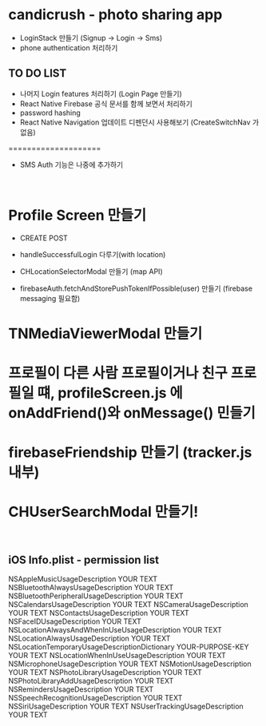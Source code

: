# candicrush - photo sharing app

- LoginStack 만들기 (Signup -> Login -> Sms)
- phone authentication 처리하기

## TO DO LIST

- 나머지 Login features 처리하기 (Login Page 만들기)
- React Native Firebase 공식 문서를 함께 보면서 처리하기
- password hashing
- React Native Navigation 업데이트 디펜던시 사용해보기 (CreateSwitchNav 가 없음)

====================

- SMS Auth 기능은 나중에 추가하기

<br/>

# **Profile Screen 만들기**

- CREATE POST
- handleSuccessfulLogin 다루기(with location)

- CHLocationSelectorModal 만들기 (map API)

- firebaseAuth.fetchAndStorePushTokenIfPossible(user) 만들기 (firebase messaging 필요함)

# TNMediaViewerModal 만들기

# 프로필이 다른 사람 프로필이거나 친구 프로필일 떄, profileScreen.js 에 onAddFriend()와 onMessage() 민들기

# firebaseFriendship 만들기 (tracker.js 내부)

# CHUserSearchModal 만들기!

<br/>

## iOS Info.plist - permission list

<!-- 🚨 Keep only the permissions used in your app 🚨 -->

<key>NSAppleMusicUsageDescription</key>
<string>YOUR TEXT</string>
<key>NSBluetoothAlwaysUsageDescription</key>
<string>YOUR TEXT</string>
<key>NSBluetoothPeripheralUsageDescription</key>
<string>YOUR TEXT</string>
<key>NSCalendarsUsageDescription</key>
<string>YOUR TEXT</string>
<key>NSCameraUsageDescription</key>
<string>YOUR TEXT</string>
<key>NSContactsUsageDescription</key>
<string>YOUR TEXT</string>
<key>NSFaceIDUsageDescription</key>
<string>YOUR TEXT</string>
<key>NSLocationAlwaysAndWhenInUseUsageDescription</key>
<string>YOUR TEXT</string>
<key>NSLocationAlwaysUsageDescription</key>
<string>YOUR TEXT</string>
<key>NSLocationTemporaryUsageDescriptionDictionary</key>
<dict>
<key>YOUR-PURPOSE-KEY</key>
<string>YOUR TEXT</string>
</dict>
<key>NSLocationWhenInUseUsageDescription</key>
<string>YOUR TEXT</string>
<key>NSMicrophoneUsageDescription</key>
<string>YOUR TEXT</string>
<key>NSMotionUsageDescription</key>
<string>YOUR TEXT</string>
<key>NSPhotoLibraryUsageDescription</key>
<string>YOUR TEXT</string>
<key>NSPhotoLibraryAddUsageDescription</key>
<string>YOUR TEXT</string>
<key>NSRemindersUsageDescription</key>
<string>YOUR TEXT</string>
<key>NSSpeechRecognitionUsageDescription</key>
<string>YOUR TEXT</string>
<key>NSSiriUsageDescription</key>
<string>YOUR TEXT</string>
<key>NSUserTrackingUsageDescription</key>
<string>YOUR TEXT</string>

  <!-- … -->
